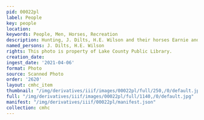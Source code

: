 ```yaml
---
pid: 00022pl
label: People
key: people
location: 
keywords: People, Men, Horses, Recreation
description: Hunting, J. Dilts, H.E. Wilson and their horses Earnie and Babe
named_persons: J. Dilts, H.E. Wilson
rights: This photo is property of Lake County Public Library.
creation_date: 
ingest_date: '2021-04-06'
format: Photo
source: Scanned Photo
order: '2620'
layout: cmhc_item
thumbnail: "/img/derivatives/iiif/images/00022pl/full/250,/0/default.jpg"
full: "/img/derivatives/iiif/images/00022pl/full/1140,/0/default.jpg"
manifest: "/img/derivatives/iiif/00022pl/manifest.json"
collection: cmhc
---
```

